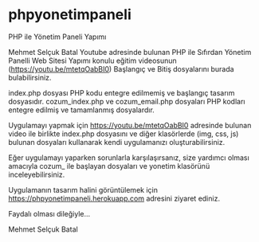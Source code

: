 # phpyonetimpaneli
PHP ile Yönetim Paneli Yapımı

Mehmet Selçuk Batal Youtube adresinde bulunan PHP ile Sıfırdan Yönetim Panelli Web Sitesi Yapımı konulu eğitim videosunun (https://youtu.be/mtetqOabBI0) Başlangıç ve Bitiş dosyalarını burada bulabilirsiniz.

index.php dosyası PHP kodu entegre edilmemiş ve başlangıç tasarım dosyasıdır.
cozum_index.php ve cozum_email.php dosyaları PHP kodları entegre edilmiş ve tamamlanmış dosyalardır.

Uygulamayı yapmak için https://youtu.be/mtetqOabBI0 adresinde bulunan video ile birlikte index.php dosyasını ve diğer klasörlerde (img, css, js) bulunan dosyaları kullanarak kendi uygulamanızı oluşturabilirsiniz.

Eğer uygulamayı yaparken sorunlarla karşılaşırsanız, size yardımcı olması amacıyla cozum_ ile başlayan dosyaları ve yonetim klasörünü inceleyebilirsiniz.

Uygulamanın tasarım halini görüntülemek için https://phpyonetimpaneli.herokuapp.com adresini ziyaret ediniz.

Faydalı olması dileğiyle...

Mehmet Selçuk Batal
